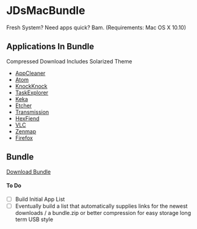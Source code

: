 # JDsMacBundle
Fresh System? Need apps quick? Bam.
(Requirements: Mac OS X 10.10)

## Applications In Bundle
Compressed Download Includes Solarized Theme
- [AppCleaner](https://freemacsoft.net/appcleaner/)
- [Atom](https://atom.io/)
- [KnockKnock](https://objective-see.com/products/knockknock.html)
- [TaskExplorer](https://objective-see.com/products/taskexplorer.html)
- [Keka](https://www.keka.io/en/)
- [Etcher](https://etcher.io/)
- [Transmission](https://transmissionbt.com/download/)
- [HexFiend](https://ridiculousfish.com/hexfiend/)
- [VLC](https://www.videolan.org/vlc/)
- [Zenmap](https://nmap.org/download.html)
- [Firefox](https://www.mozilla.org/en-US/firefox/new/)

## Bundle
[Download Bundle]()

#### To Do
- [ ] Build Initial App List
- [ ] Eventually build a list that automatically supplies links for the newest downloads / a bundle.zip or better compression for easy storage long term USB style
